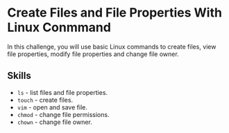 # Create Files and File Properties With Linux Conmmand

In this challenge, you will use basic Linux commands to create files, view file properties, modify file properties and change file owner.

## Skills

- `ls` - list files and file properties.
- `touch` - create files.
- `vim` - open and save file.
- `chmod` - change file permissions.
- `chown` - change file owner.

